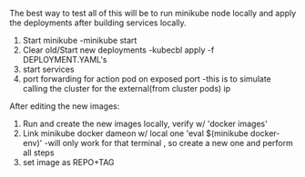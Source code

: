 The best way to test all of this will be to run minikube node locally and apply the deployments after building services locally.

1. Start minikube
   -minikube start
2. Clear old/Start new deployments
   -kubecbl apply -f DEPLOYMENT.YAML's
3. start services
4. port forwarding for action pod on exposed port
   -this is to simulate calling the cluster for the external(from cluster pods) ip

After editing the new images:

1. Run and create the new images locally, verify w/ 'docker images'
2. Link minikube docker dameon w/ local one 'eval \$(minikube docker-env)'
   -will only work for that terminal , so create a new one and perform all steps
3. set image as REPO+TAG
